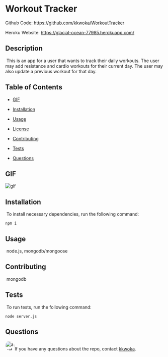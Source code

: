 
  # Workout Tracker

Github Code: https://github.com/kkwoka/WorkoutTracker

Heroku Website: https://glacial-ocean-77985.herokuapp.com/


  ## Description
  ​
  This is an app for a user that wants to track their daily workouts. The user may add resistance and cardio workouts for their current day. The user may also update a previous workout for that day.
  ​
  ## Table of Contents 
  * [GIF](#GIF)

  * [Installation](#installation)
  ​
  * [Usage](#usage)
  ​
  * [License](#license)
  ​
  * [Contributing](#contributing)
  ​
  * [Tests](#tests)
  ​
  * [Questions](#questions)
  ​
  ## GIF
  ![gif]("Develop/public/test3.gif")

  ## Installation
  ​
  To install necessary dependencies, run the following command:
  ```
  npm i
  ```
  ## Usage
  ​
  node.js, mongodb/mongoose
    
  ## Contributing
  ​
  mongodb
  ​
  ## Tests
  ​
  To run tests, run the following command:
  ```
  node server.js
  ```
 
  ## Questions
  ​
  <img src="https://avatars3.githubusercontent.com/u/57764303?v=4" alt="avatar" style="border-radius: 16px" width="30" />
  ​
  If you have any questions about the repo, contact [kkwoka](https://github.com/kkwoka).